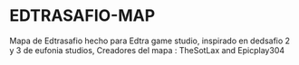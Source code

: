 # EDTRASAFIO-MAP
Mapa de Edtrasafio hecho para Edtra game studio, inspirado en dedsafio 2  y 3 de eufonia studios, Creadores del mapa : TheSotLax and Epicplay304
